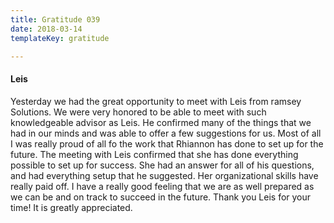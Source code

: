 ```yaml
---
title: Gratitude 039
date: 2018-03-14
templateKey: gratitude

---
```


#### Leis

Yesterday we had the great opportunity to meet with Leis from ramsey Solutions.  We were very honored to be able to meet with such knowledgeable advisor as Leis.  He confirmed many of the things that we had in our minds and was able to offer a few suggestions for us.  Most of all I was really proud of all fo the work that Rhiannon has done to set up for the future.  The meeting with Leis confirmed that she has done everything possible to set up for success.  She had an answer for all of his questions, and had everything setup that he suggested.  Her organizational skills have really paid off.  I have a really good feeling that we are as well prepared as we can be and on track to succeed in the future.  Thank you Leis for your time! It is greatly appreciated.
